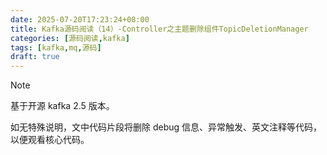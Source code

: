 ```yaml
---
date: 2025-07-20T17:23:24+08:00
title: Kafka源码阅读（14）-Controller之主题删除组件TopicDeletionManager
categories: [源码阅读,kafka]
tags: [kafka,mq,源码]
draft: true
---
```


> [!note]
>
> 基于开源 kafka 2.5 版本。
>
> 如无特殊说明，文中代码片段将删除 debug 信息、异常触发、英文注释等代码，以便观看核心代码。

